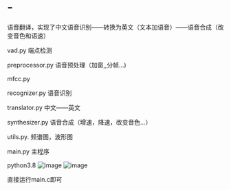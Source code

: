 # -
语音翻译，实现了中文语音识别——转换为英文（文本加语音）——语音合成（改变音色和语速）

vad.py 端点检测  

preprocessor.py 语音预处理（加窗,,分帧...)

mfcc.py

recognizer.py 语音识别

translator.py 中文——英文

synthesizer.py 语音合成（增速，降速，改变音色...）

utils.py. 频谱图，波形图

main.py 主程序

python3.8
![image](https://github.com/user-attachments/assets/436f7771-73dc-4a14-a7a4-7cd2644aa976)
![image](https://github.com/user-attachments/assets/3b9521b7-74ac-41ba-a004-4f5a213ad2ac)

直接运行main.c即可
